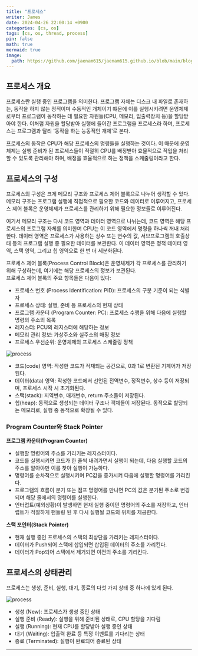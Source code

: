 ```yaml
---
title: "프로세스"
writer: James
date: 2024-04-26 22:00:14 +0900
categories: [cs, os]
tags: [cs, os, thread, process]
pin: false
math: true
mermaid: true
image:
  path: https://github.com/jaenam615/jaenam615.github.io/blob/main/blog_image/2024-04-25-mdb1.png?raw=true
---
```


## 프로세스 개요

프로세스란 실행 중인 프로그램을 의미한다. 프로그램 자체는 디스크 내 파일로 존재하는, 동작을 하지 않는 정적이며 수동적인 개체이기 떄문에 이를 실행시키려면 운영체제로부터 프로그램이 동작하는 데 필요한 자원들(CPU, 메모리, 입출력장치 등)을 할당받아야 한다. 이처럼 자원을 할당받아 실행에 들어간 프로그램을 프로세스라 하며, 프로세스는 프로그램과 달리 '동작을 하는 능동적인 개체'로 본다.  

프로세스의 동작은 CPU가 해당 프로세스의 명령들을 실행하는 것이다. 이 때문에 운영체제는 실행 준비가 된 프로세스들이 적절히 CPU를 배정받아 효율적으로 작업을 처리할 수 있도록 관리해야 하며, 배정을 효율적으로 하는 정책을 스케줄링이라고 한다.  

## 프로세스의 구성 

프로세스의 구성은 크게 메모리 구조와 프로세스 제어 블록으로 나누어 생각할 수 있다. 메모리 구조는 프로그램 실행에 직접적으로 필요한 코드와 데이터로 이루어지고, 프로세스 제어 블록은 운영체제가 프로세스를 관리하기 위해 필요한 정보들로 이루어진다.  

여기서 메모리 구조는 다시 코드 영역과 데이터 영역으로 나뉘는데, 코드 영역은 해당 프로세스의 프로그램 자체를 의미한며 CPU는 이 코드 영역에서 명령을 하나씩 꺼내 처리한다. 데이터 영역은 프로세스가 사용하는 상수 또는 변수의 값, 서브프로그램의 호출상태 등의 프로그램 실행 중 필요한 데이터를 보관한다. 이 데이터 영역은 정적 데이터 영역, 스택 영역, 그리고 힙 영역으로 한 번 더 세분화된다.  

프로세스 제어 블록(Process Control Block)은 운영체제가 각 프로세스를 관리하기 위해 구성하는데, 여기에는 해당 프로세스의 정보가 보관된다.  
프로세스 제어 블록의 주요 항목들은 다음이 있다:  

- 프로세스 번호 (Process Identification: PID): 프로세스의 구분 기준이 되는 식별자
- 프로세스 상태: 실행, 준비 등 프로세스의 현재 상태
- 프로그램 카운터 (Program Counter: PC): 프로세스 수행을 위해 다음에 실행할 명령의 주소의 목록
- 레지스터: PCU의 레지스터에 해당하는 정보
- 메모리 관리 정보: 가상주소와 실주소의 매핑 정보
- 프로세스 우선순위: 운영체제의 프로세스 스케줄링 정책

![process](https://img1.daumcdn.net/thumb/R1280x0/?scode=mtistory2&fname=https%3A%2F%2Fblog.kakaocdn.net%2Fdn%2FcwDb8r%2FbtsjAwUVeqo%2FiUj7t2wypnkSL1kmHTwbFK%2Fimg.png)  

- 코드(code) 영역: 작성한 코드가 적재되는 공간으로, 0과 1로 변환된 기계어가 저장된다.  
- 데이터(data) 영역: 작성한 코드에서 선언된 전역변수, 정적변수, 상수 등이 저장되며, 프로세스 시작 시 초기화된다.  
- 스택(stack): 지역변수, 매개변수, return 주소들이 저장된다.  
- 힙(heap): 동적으로 생성되는 데이터 구조나 객체들이 저장된다. 동적으로 할당되는 메모리로, 실행 중 동적으로 확장될 수 있다.  

### Program Counter와 Stack Pointer 

**프로그램 카운터(Program Counter)**  
- 실행할 명령어의 주소를 가리키는 레지스터이다.
- 코드를 실행시키면 코드가 한 줄씩 내려가면서 실행이 되는데, 다음 실행할 코드의 주소를 알아야만 이를 찾아 실행이 가능하다. 
- 명령어를 순차적으로 실행시키며 PC값을 증가시켜 다음에 실행할 명령어를 가리킨다.  
- 프로그램의 흐름이 분기 또는 점프 명령어를 만나면 PC의 값은 분기된 주소로 변경되며 해당 줄에서의 명령어를 실행한다.  
- 인터럽트(예외상황)이 발생하면 현재 실행 중이던 명령어의 주소를 저장하고, 인터럽트가 적절하게 핸들링 된 후 다시 실행될 코드의 위치를 제공한다.  

**스택 포인터(Stack Pointer)**
- 현재 실행 중인 프로세스의 스택의 최상단을 가리키는 레지스터이다. 
- 데이터가 Push되어 스택에 삽입되면 삽입된 데이터의 주소를 가리킨다.  
- 데이터가 Pop되어 스택에서 제거되면 이전의 주소를 기리킨다.  

## 프로세스의 상태관리

프로세스는 생성, 준비, 실행, 대기, 종료의 다섯 가지 상태 중 하나에 있게 된다.  

![process](https://itwiki.kr/images/d/da/%ED%94%84%EB%A1%9C%EC%84%B8%EC%8A%A4_%EC%83%81%ED%83%9C%EC%A0%84%EC%9D%B4%EB%8F%84.png)  

- 생성 (New): 프로세스가 생성 중인 상태
- 실행 준비 (Ready): 실행을 위해 준비된 상태로, CPU 할당을 기다림
- 실행 (Running): 현재 CPU를 할당받아 실행 중인 상태
- 대기 (Waiting): 입출력 완료 등 특정 이벤트를 기다리는 상태
- 종료 (Terminated): 실행이 완료되어 종료된 상태

<hr>
